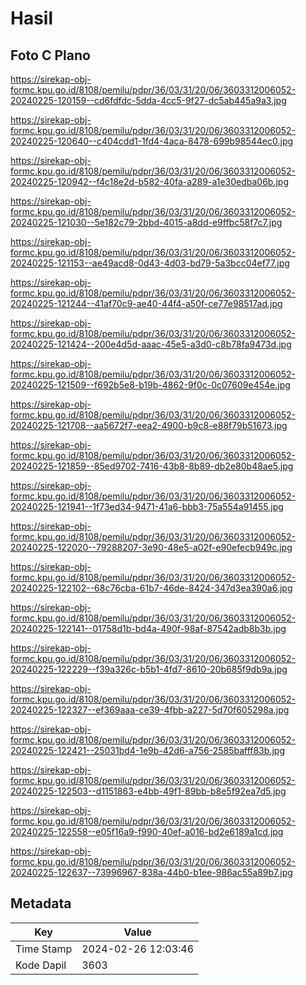# Hasil

## Foto C Plano

https://sirekap-obj-formc.kpu.go.id/8108/pemilu/pdpr/36/03/31/20/06/3603312006052-20240225-120159--cd6fdfdc-5dda-4cc5-9f27-dc5ab445a9a3.jpg

https://sirekap-obj-formc.kpu.go.id/8108/pemilu/pdpr/36/03/31/20/06/3603312006052-20240225-120640--c404cdd1-1fd4-4aca-8478-699b98544ec0.jpg

https://sirekap-obj-formc.kpu.go.id/8108/pemilu/pdpr/36/03/31/20/06/3603312006052-20240225-120942--f4c18e2d-b582-40fa-a289-a1e30edba06b.jpg

https://sirekap-obj-formc.kpu.go.id/8108/pemilu/pdpr/36/03/31/20/06/3603312006052-20240225-121030--5e182c79-2bbd-4015-a8dd-e9ffbc58f7c7.jpg

https://sirekap-obj-formc.kpu.go.id/8108/pemilu/pdpr/36/03/31/20/06/3603312006052-20240225-121153--ae49acd8-0d43-4d03-bd79-5a3bcc04ef77.jpg

https://sirekap-obj-formc.kpu.go.id/8108/pemilu/pdpr/36/03/31/20/06/3603312006052-20240225-121244--41af70c9-ae40-44f4-a50f-ce77e98517ad.jpg

https://sirekap-obj-formc.kpu.go.id/8108/pemilu/pdpr/36/03/31/20/06/3603312006052-20240225-121424--200e4d5d-aaac-45e5-a3d0-c8b78fa9473d.jpg

https://sirekap-obj-formc.kpu.go.id/8108/pemilu/pdpr/36/03/31/20/06/3603312006052-20240225-121509--f692b5e8-b19b-4862-9f0c-0c07609e454e.jpg

https://sirekap-obj-formc.kpu.go.id/8108/pemilu/pdpr/36/03/31/20/06/3603312006052-20240225-121708--aa5672f7-eea2-4900-b9c8-e88f79b51673.jpg

https://sirekap-obj-formc.kpu.go.id/8108/pemilu/pdpr/36/03/31/20/06/3603312006052-20240225-121859--85ed9702-7416-43b8-8b89-db2e80b48ae5.jpg

https://sirekap-obj-formc.kpu.go.id/8108/pemilu/pdpr/36/03/31/20/06/3603312006052-20240225-121941--1f73ed34-9471-41a6-bbb3-75a554a91455.jpg

https://sirekap-obj-formc.kpu.go.id/8108/pemilu/pdpr/36/03/31/20/06/3603312006052-20240225-122020--79288207-3e90-48e5-a02f-e90efecb949c.jpg

https://sirekap-obj-formc.kpu.go.id/8108/pemilu/pdpr/36/03/31/20/06/3603312006052-20240225-122102--68c76cba-61b7-46de-8424-347d3ea390a6.jpg

https://sirekap-obj-formc.kpu.go.id/8108/pemilu/pdpr/36/03/31/20/06/3603312006052-20240225-122141--01758d1b-bd4a-490f-98af-87542adb8b3b.jpg

https://sirekap-obj-formc.kpu.go.id/8108/pemilu/pdpr/36/03/31/20/06/3603312006052-20240225-122229--f39a326c-b5b1-4fd7-8610-20b685f9db9a.jpg

https://sirekap-obj-formc.kpu.go.id/8108/pemilu/pdpr/36/03/31/20/06/3603312006052-20240225-122327--ef369aaa-ce39-4fbb-a227-5d70f605298a.jpg

https://sirekap-obj-formc.kpu.go.id/8108/pemilu/pdpr/36/03/31/20/06/3603312006052-20240225-122421--25031bd4-1e9b-42d6-a756-2585bafff83b.jpg

https://sirekap-obj-formc.kpu.go.id/8108/pemilu/pdpr/36/03/31/20/06/3603312006052-20240225-122503--d1151863-e4bb-49f1-89bb-b8e5f92ea7d5.jpg

https://sirekap-obj-formc.kpu.go.id/8108/pemilu/pdpr/36/03/31/20/06/3603312006052-20240225-122558--e05f16a9-f990-40ef-a016-bd2e6189a1cd.jpg

https://sirekap-obj-formc.kpu.go.id/8108/pemilu/pdpr/36/03/31/20/06/3603312006052-20240225-122637--73996967-838a-44b0-b1ee-986ac55a89b7.jpg


## Metadata

| Key        | Value               |
| ---------- | ------------------- |
| Time Stamp | 2024-02-26 12:03:46 |
| Kode Dapil | 3603                |



